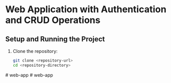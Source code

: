 
# Web Application with Authentication and CRUD Operations

## Setup and Running the Project

1. Clone the repository:
   ```bash
   git clone <repository-url>
   cd <repository-directory>
#   w e b - a p p  
 #   w e b - a p p  
 